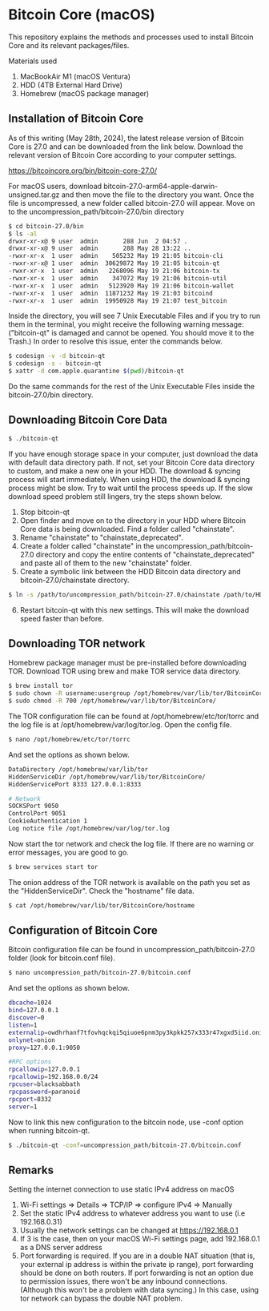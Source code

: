 # Bitcoin Core (macOS)
This repository explains the methods and processes used to install Bitcoin Core and its relevant packages/files.

Materials used
1. MacBookAir M1 (macOS Ventura)
2. HDD (4TB External Hard Drive)
3. Homebrew (macOS package manager)

## Installation of Bitcoin Core
As of this writing (May 28th, 2024), the latest release version of Bitcoin Core is 27.0 and can be downloaded from the link below. Download the relevant version of Bitcoin Core according to your computer settings.

https://bitcoincore.org/bin/bitcoin-core-27.0/

For macOS users, download bitcoin-27.0-arm64-apple-darwin-unsigned.tar.gz and then move the file to the directory you want. Once the file is uncompressed, a new folder called bitcoin-27.0 will appear. Move on to the uncompression_path/bitcoin-27.0/bin directory
```bash
$ cd bitcoin-27.0/bin
$ ls -al
drwxr-xr-x@ 9 user  admin       288 Jun  2 04:57 .
drwxr-xr-x@ 9 user  admin       288 May 28 13:22 ..
-rwxr-xr-x  1 user  admin    505232 May 19 21:05 bitcoin-cli
-rwxr-xr-x@ 1 user  admin  30629872 May 19 21:05 bitcoin-qt
-rwxr-xr-x  1 user  admin   2268096 May 19 21:06 bitcoin-tx
-rwxr-xr-x  1 user  admin    347072 May 19 21:06 bitcoin-util
-rwxr-xr-x  1 user  admin   5123920 May 19 21:06 bitcoin-wallet
-rwxr-xr-x  1 user  admin  11871232 May 19 21:03 bitcoind
-rwxr-xr-x  1 user  admin  19950928 May 19 21:07 test_bitcoin
```
Inside the directory, you will see 7 Unix Executable Files and if you try to run them in the terminal, you might receive the following warning message: ("bitcoin-qt" is damaged and cannot be opened. You should move it to the Trash.) In order to resolve this issue, enter the commands below.
```bash
$ codesign -v -d bitcoin-qt
$ codesign -s - bitcoin-qt
$ xattr -d com.apple.quarantine $(pwd)/bitcoin-qt
```
Do the same commands for the rest of the Unix Executable Files inside the bitcoin-27.0/bin directory.

## Downloading Bitcoin Core Data
```bash
$ ./bitcoin-qt
```
If you have enough storage space in your computer, just download the data with default data directory path. If not, set your Bitcoin Core data directory to custom, and make a new one in your HDD. The download & syncing process will start immediately. When using HDD, the download & syncing process might be slow. Try to wait until the process speeds up. If the slow download speed problem still lingers, try the steps shown below.
1. Stop bitcoin-qt
2. Open finder and move on to the directory in your HDD where Bitcoin Core data is being downloaded. Find a folder called "chainstate".
3. Rename "chainstate" to "chainstate_deprecated".
4. Create a folder called "chainstate" in the uncompression_path/bitcoin-27.0 directory and copy the entire contents of "chainstate_deprecated" and paste all of them to the new "chainstate" folder.
5. Create a symbolic link between the HDD Bitcoin data directory and bitcoin-27.0/chainstate directory.
```bash
$ ln -s /path/to/uncompression_path/bitcoin-27.0/chainstate /path/to/HDD_Bitcoin_data_directory
```
6. Restart bitcoin-qt with this new settings.
This will make the download speed faster than before.

## Downloading TOR network
Homebrew package manager must be pre-installed before downloading TOR. Download TOR using brew and make TOR service data directory.
```bash
$ brew install tor
$ sudo chown -R username:usergroup /opt/homebrew/var/lib/tor/BitcoinCore/
$ sudo chmod -R 700 /opt/homebrew/var/lib/tor/BitcoinCore/
```
The TOR configuration file can be found at /opt/homebrew/etc/tor/torrc and the log file is at /opt/homebrew/var/log/tor.log. Open the config file.
```bash
$ nano /opt/homebrew/etc/tor/torrc
```
And set the options as shown below.
```bash
DataDirectory /opt/homebrew/var/lib/tor
HiddenServiceDir /opt/homebrew/var/lib/tor/BitcoinCore/
HiddenServicePort 8333 127.0.0.1:8333

# Network
SOCKSPort 9050
ControlPort 9051
CookieAuthentication 1
Log notice file /opt/homebrew/var/log/tor.log
```
Now start the tor network and check the log file. If there are no warning or error messages, you are good to go.
```bash
$ brew services start tor
```
The onion address of the TOR network is available on the path you set as the "HiddenServiceDir". Check the "hostname" file data.
```bash
$ cat /opt/homebrew/var/lib/tor/BitcoinCore/hostname
```

## Configuration of Bitcoin Core
Bitcoin configuration file can be found in uncompression_path/bitcoin-27.0 folder (look for bitcoin.conf file).
```bash
$ nano uncompression_path/bitcoin-27.0/bitcoin.conf
```
And set the options as shown below.
```bash
dbcache=1024
bind=127.0.0.1
discover=0
listen=1
externalip=owdhrhanf7tfovhqckqi5qiuoe6pnm3py3kpkk257x333r47xgxd5iid.onion:8333 # onion address
onlynet=onion
proxy=127.0.0.1:9050

#RPC options
rpcallowip=127.0.0.1
rpcallowip=192.168.0.0/24
rpcuser=blacksabbath
rpcpassword=paranoid
rpcport=8332
server=1
```
Now to link this new configuration to the bitcoin node, use -conf option when running bitcoin-qt.
```bash
$ ./bitcoin-qt -conf=uncompression_path/bitcoin-27.0/bitcoin.conf
```

## Remarks
Setting the internet connection to use static IPv4 address on macOS
1. Wi-Fi settings => Details => TCP/IP => configure IPv4 => Manually
2. Set the static IPv4 address to whatever address you want to use (i.e 192.168.0.31)
3. Usually the network settings can be changed at https://192.168.0.1
4. If 3 is the case, then on your macOS Wi-Fi settings page, add 192.168.0.1 as a DNS server address
5. Port forwarding is required. If you are in a double NAT situation (that is, your external ip address is within the private ip range), port forwarding
   should be done on both routers. If port forwarding is not an option due to permission issues, there won't be any inbound connections. (Although this
   won't be a problem with data syncing.) In this case, using tor network can bypass the double NAT problem.

